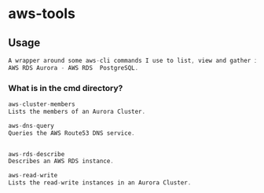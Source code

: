 # aws-tools

## Usage

```GO
A wrapper around some aws-cli commands I use to list, view and gather information about AWS resources.
AWS RDS Aurora - AWS RDS  PostgreSQL.

```


### What is in the cmd directory?

```GO
aws-cluster-members
Lists the members of an Aurora Cluster.

aws-dns-query
Queries the AWS Route53 DNS service.


aws-rds-describe
Describes an AWS RDS instance.

aws-read-write
Lists the read-write instances in an Aurora Cluster.
``` 